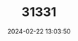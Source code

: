 ---
title: "31331"
category: "Picea farreri"
draft: false
date: 2024-02-22 13:03:50
languages:
  English: ["Farrer's Spruce"]
---